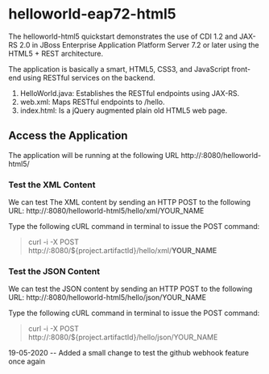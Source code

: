 # helloworld-eap72-html5
The helloworld-html5 quickstart demonstrates the use of CDI 1.2 and JAX-RS 2.0 in JBoss Enterprise Application Platform Server 7.2 or later using the HTML5 + REST architecture.

The application is basically a smart, HTML5, CSS3, and JavaScript front-end using RESTful services on the backend.
1. HelloWorld.java: Establishes the RESTful endpoints using JAX-RS.
2. web.xml: Maps RESTful endpoints to /hello.
3. index.html: Is a jQuery augmented plain old HTML5 web page.

## Access the Application

The application will be running at the following URL http://<hostname>:8080/helloworld-html5/

### Test the XML Content

We can test The XML content by sending an HTTP POST to the following URL: http://<hostname>:8080/helloworld-html5/hello/xml/YOUR_NAME

Type the following cURL command in terminal to issue the POST command:
> curl -i -X POST http://<hostname>:8080/${project.artifactId}/hello/xml/__YOUR_NAME__

### Test the JSON Content

We can test the JSON content by sending an HTTP POST to the following URL: http://<hostname>:8080/helloworld-html5/hello/json/YOUR_NAME

Type the following cURL command in terminal to issue the POST command:
> curl -i -X POST http://<hostname>:8080/${project.artifactId}/hello/json/YOUR_NAME

19-05-2020 -- Added a small change to test the github webhook feature once again